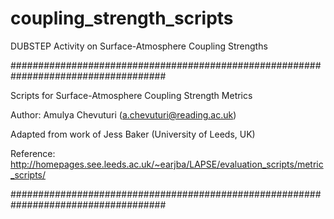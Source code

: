 # coupling_strength_scripts
DUBSTEP Activity on Surface-Atmosphere Coupling Strengths

####################################################################################

Scripts for Surface-Atmosphere Coupling Strength Metrics 

Author: Amulya Chevuturi (a.chevuturi@reading.ac.uk) 

Adapted from work of Jess Baker (University of Leeds, UK) 

Reference: http://homepages.see.leeds.ac.uk/~earjba/LAPSE/evaluation_scripts/metric_scripts/ 

####################################################################################

